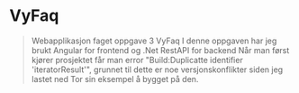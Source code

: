 # VyFaq
>Webapplikasjon faget oppgave 3 VyFaq
> I denne oppgaven har jeg brukt Angular for frontend og .Net RestAPI for backend
> Når man først kjører prosjektet får man error "Build:Duplicatte identifier 'iteratorResult'",
grunnet til dette er noe versjonskonflikter siden jeg lastet ned Tor sin eksempel å bygget på den.
